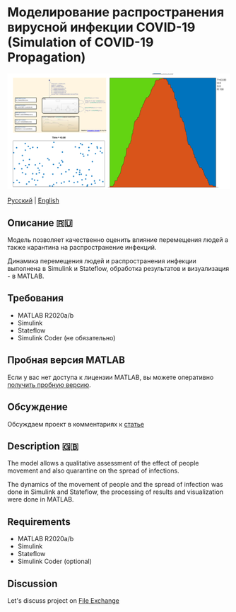 # Моделирование распространения вирусной инфекции COVID-19 (Simulation of COVID-19 Propagation)

![](./doc/img1.png)

[Русский](#Описание-ru) | [English](#description-gb)

## Описание :ru:

Модель позволяет качественно оценить влияние перемещения людей а также карантина на распространение инфекций.

Динамика перемещения людей и распространения инфекции выполнена в Simulink и Stateflow, обработка результатов и визуализация - в MATLAB.

## Требования

* MATLAB R2020a/b
* Simulink
* Stateflow
* Simulink Coder (не обязательно)

## Пробная версия MATLAB

Если у вас нет доступа к лицензии MATLAB, вы можете оперативно [получить пробную версию](https://exponenta.ru/news/better-at-home-nl).

## Обсуждение

Обсуждаем проект в комментариях к [статье](https://hub.exponenta.ru/post/modeliruem-rasprostranenie-koronavirusnoy-infektsii-covid-19-v-simulink215)

## Description :gb:

The model allows a qualitative assessment of the effect of people movement and also quarantine on the spread of infections.

The dynamics of the movement of people and the spread of infection was done in Simulink and Stateflow, the processing of results and visualization were done in MATLAB.

## Requirements

* MATLAB R2020a/b
* Simulink
* Stateflow
* Simulink Coder (optional)

## Discussion
Let's discuss project on [File Exchange](https://www.mathworks.com/matlabcentral/fileexchange/74821)
